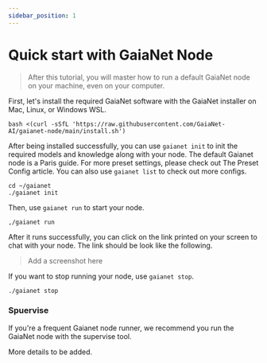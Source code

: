 ```yaml
---
sidebar_position: 1
---
```


# Quick start with GaiaNet Node


> After this tutorial, you will master how to run a default GaiaNet node on your machine, even on your computer.

First, let's install the required GaiaNet software with the GaiaNet installer on Mac, Linux, or Windows WSL.


```
bash <(curl -sSfL 'https://raw.githubusercontent.com/GaiaNet-AI/gaianet-node/main/install.sh')
```

After being installed successfully, you can use `gaianet init` to init the required models and knowledge along with your node. The default Gaianet node is a Paris guide. For more preset settings, please check out The Preset Config article. You can also use `gaianet list` to check out more configs.
 
```
cd ~/gaianet
./gaianet init
```

Then, use `gaianet run` to start your node.

```
,/gaianet run
```

After it runs successfully, you can click on the link printed on your screen to chat with your node. The link should be look like the following.

> Add a screenshot here

If you want to stop running your node, use `gaianet stop`.

```
./gaianet stop
```

### Spuervise

If you're a frequent Gaianet node runner, we recommend you run the GaiaNet node with the supervise tool.

More details to be added.


